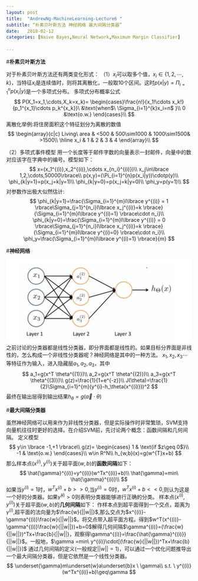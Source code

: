 ```yaml
---
layout: post
title:  "AndrewNg-MachineLearning-Lecture6 "
subtitle: “朴素贝叶斯方法 神经网络 最大间隔分类器”
date:   2018-02-12
categories: [Naive Bayes,Neural Network,Maximum Margin Classifier]

---
```

<script type="text/x-mathjax-config"> MathJax.Hub.Config({ tex2jax: {inlineMath: [['$','$'],['\\(','\\)']]} }); </script> <script type="text/javascript" async src="https://cdn.mathjax.org/mathjax/latest/MathJax.js?config=TeX-MML-AM_CHTML"> </script>

#**朴素贝叶斯方法**

对于朴素贝叶斯方法还有两类变化形式：
（1）$x_i$可以取多个值，$x_i\in \lbrace 1,2,\cdots,k\rbrace$，当特征$x_i$是连续值时，则将其离散化，一般取10个区间。这时$p(x|y)=\Pi_{i=1}^{n}p(x_i|y)$是一个多项式分布。
多项式分布概率公式
$$
P(X_1=x_1,\cdots,X_k=x_k)=
\begin{cases}\frac{n!}{x_1!\cdots x_k!}{p_1^{x_1}\cdots p_k^{x_k}}\ &\text{when$\ \Sigma_{i=1}^{k}x_i=n$ }\\
0 &\text{o.w.}
\end{cases}\\
$$
离散化举例:将住房面积这个特征划分为离散的数值
$$
\begin{array}{c|c}
Living\ area & <500 & 500\sim1000 & 1000\sim1500& >1500\\
\hline
 x_i & 1 & 2 & 3 & 4
\end{array}\\
$$

（2）多项式事件模型
用一个长度等于邮件字数的向量表示一封邮件，向量中的数对应该字在字典中的编号。模型如下：
$$
x=(x_1^{(i)},x_2^{(i)},\cdots x_{n_i}^{(i)})\\
x_j\in\lbrace 1,2,\cdots,50000\rbrace\\
p(x,y)=(\Pi_{i=1}^{n}p(x_i|y))\cdotp(y)\\
\phi_{k|y=1}=p(x_j=k|y=1)\\
\phi_{k|y=0}=p(x_j=k|y=0)\\
\phi_y=p(y=1)\\
$$
对参数作出极大似然估计:
$$
\phi_{k|y=1}=\frac{\Sigma_{i=1}^{m}I\lbrace y^{(i)} = 1 \rbrace\Sigma_{j=1}^{n_i}I\lbrace x_j^{(i)}=k \rbrace}{\Sigma_{i=1}^{m}I\lbrace y^{(i)=1} \rbrace\cdot n_i}\\
\phi_{k|y=0}=\frac{\Sigma_{i=1}^{m}I\lbrace y^{(i)} = 0 \rbrace\Sigma_{j=1}^{n_i}I\lbrace x_j^{(i)}=k \rbrace}{\Sigma_{i=1}^{m}I\lbrace y^{(i)=0} \rbrace\cdot n_i}\\
\phi_y=\frac{\Sigma_{i=1}^{m}I\lbrace y^{(i)=1} \rbrace}{m}
$$

#**神经网络**

![](https://raw.githubusercontent.com/NjuOwen/NjuOwen.github.io/master/img/2018-02-12-AndrewNg-MachineLearning-lec6/%E7%A5%9E%E7%BB%8F%E7%BD%91%E7%BB%9C.png)
之前讨论的分类器都是线性分类器，即分界面都是线性的。如果目标分界面是非线性的，怎么构成一个非线性分类器呢？神经网络是其中的一种方法。
$x_1,x_2,x_3\cdots$等特征作为输入，进入隐藏层$a_1,a_2,a_3$，其中
$$
a_1=g(x^T \theta^{(1)})\\
a_2=g(x^T \theta^{(2)})\\
a_3=g(x^T \theta^{(3)})\\
g(z)=\frac{1}{1+e^{-z}}\\
J(\theta)=\frac{1}{2}\Sigma_{i=1}^{m}(y^{i}-h_\theta(x^{(i)}))^2
$$
最终在输出层得到输出结果$h_{\theta}=g(\overrightarrow{a}\cdot\theta)$

#**最大间隔分类器**

虽然神经网络可以用来作为非线性分类器，但是实际操作时非常繁琐，SVM支持向量机往往时更好的选择。在介绍SVM前，先讨论两个概念：函数间隔和几何间隔。
定义模型
$$
y\in \lbrace -1,+1 \rbrace\\
g(z)=
\begin{cases}
1 & \text{if $z\geq 0$}\\
-1 & \text{o.w.}
\end{cases}\\
w\in R^N\\
h_{w,b}(x)=g(w^{T}x+b)
$$
那么样本点$(x^{(i)},y^{(i)})$关于超平面$(w,b)$的**函数间隔**如下：
$$
\hat{\gamma}^{(i)}=y^{(i)}(w^Tx^{(i)}+b)\\
\hat{\gamma}=min\ \hat{\gamma}^{(i)}\\
$$
如果当$y^{(i)}=1$时，$w^Tx^{(i)}+b>>0$,当$y^{(i)}=0$时，$w^Tx^{(i)}+b<<0$,则认为这是一个好的分类器。如果$\hat{\gamma}^{(i)}>0$则表明分类器能够进行正确的分类。
样本点$(x^{(i)},y^{(i)})$关于超平面$(w,b)$的**几何间隔**如下：
作样本点到超平面得到一个交点，距离为$\gamma^{(i)}$,超平面的法向量为$\frac{w}{||w||}$,那么交点为$x^{(i)}-\gamma^{(i)}\frac{w}{||w||}$。将交点带入超平面方程。得到$w^T(x^{(i)}-\gamma^{(i)}\frac{w}{||w||})+b=0$解得几何间隔$\gamma^{(i)}=(\frac{w}{||w||})^Tx+\frac{b}{||w||}，观察得\gamma^{(i)}=\frac{\hat{\gamma}^{(i)}}{||w||}$。一般地，$\gamma =min\ y^{(i)}\cdot[(\frac{w}{||w||})^Tx+\frac{b}{||w||}]$
通过几何间隔的定义(一般规定$||w||=1$)，可以通过一个优化问题推导出一个最大间隔分类器，但是它依然是一个线性分类器。
$$
\underset{\gamma}m\underset{w}a\underset{b}x \ \gamma\\
s.t. \ y^{(i)}(w^Tx^{(i)}+b)\geq\gamma
$$

